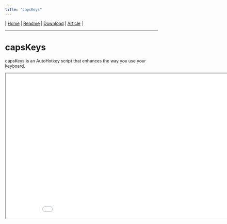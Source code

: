 ```yaml
---
title: "capsKeys"
---
```


| [Home] | [Readme] | [Download] | [Article] |

[Home]: <https://kotano.github.io/capsKeys>
[Readme]: <https://kotano.github.io/capsKeys/#readme>
[Download]: <https://github.com/kotano/capsKeys/releases/download/v1.0/capsKeys.exe>
[Article]: <https://kotano.github.io/capsKeys/#readme>
----

# capsKeys

capsKeys is an AutoHotkey script that enhances the way you use your keyboard.

<iframe src="keyboard.html" style="width:930px; height:480px;">
Your browser doesn't support iframes.
</iframe>